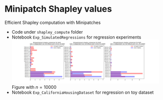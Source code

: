 # Minipatch Shapley values

Efficient Shapley computation with Minipatches
- Code under `shapley_compute` folder
- Notebook `Exp_SimulatedRegressions` for regression experiments
   ![simulation_LM](./figures/NLM_shap_reg_1.svg)
  Figure with $n = 10000$
- Notebook `Exp_CaliforniaHousingDataset` for regression on toy dataset
  
